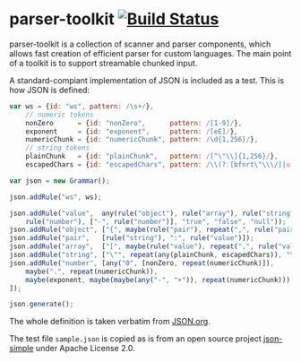 # parser-toolkit [![Build Status](https://secure.travis-ci.org/uhop/parser-toolkit.png?branch=master)](http://travis-ci.org/uhop/parser-toolkit)

parser-toolkit is a collection of scanner and parser components, which allows fast creation of efficient parser for custom languages. The main point of a toolkit is to support streamable chunked input.

A standard-compiant implementation of JSON is included as a test. This is how JSON is defined:

```js
var ws = {id: "ws", pattern: /\s+/},
    // numeric tokens
    nonZero      = {id: "nonZero",      pattern: /[1-9]/},
    exponent     = {id: "exponent",     pattern: /[eE]/},
    numericChunk = {id: "numericChunk", pattern: /\d{1,256}/},
    // string tokens
    plainChunk   = {id: "plainChunk",   pattern: /[^\"\\]{1,256}/},
    escapedChars = {id: "escapedChars", pattern: /\\(?:[bfnrt\"\\\/]|u[0-9a-fA-F]{4})/};

var json = new Grammar();

json.addRule("ws", ws);

json.addRule("value",  any(rule("object"), rule("array"), rule("string"),
    rule("number"), ["-", rule("number")], "true", "false", "null"));
json.addRule("object", ["{", maybe(rule("pair"), repeat(",", rule("pair"))), "}"]);
json.addRule("pair",   [rule("string"), ":", rule("value")]);
json.addRule("array",  ["[", maybe(rule("value"), repeat(",", rule("value"))), "]"]);
json.addRule("string", ["\"", repeat(any(plainChunk, escapedChars)), "\""]);
json.addRule("number", [any("0", [nonZero, repeat(numericChunk)]),
    maybe(".", repeat(numericChunk)),
    maybe(exponent, maybe(maybe(any("-", "+")), repeat(numericChunk)))
]);

json.generate();
```

The whole definition is taken verbatim from [JSON.org](http://json.org/).

The test file `sample.json` is copied as is from an open source project [json-simple](https://code.google.com/p/json-simple/) under Apache License 2.0.